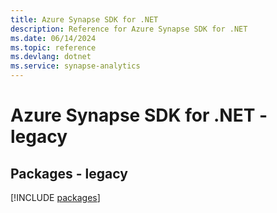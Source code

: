 ```yaml
---
title: Azure Synapse SDK for .NET
description: Reference for Azure Synapse SDK for .NET
ms.date: 06/14/2024
ms.topic: reference
ms.devlang: dotnet
ms.service: synapse-analytics
---
```

# Azure Synapse SDK for .NET - legacy
## Packages - legacy
[!INCLUDE [packages](synapse-index.md)]